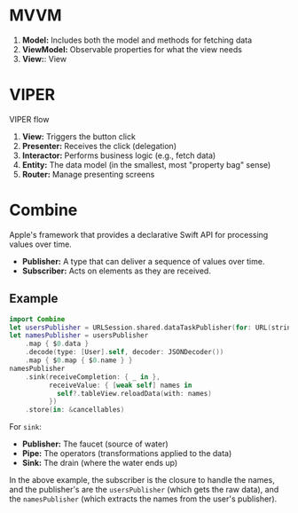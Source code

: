 # MVVM

1. **Model:** Includes both the model and methods for fetching data
2. **ViewModel:** Observable properties for what the view needs
3. **View:**: View

# VIPER

VIPER flow

1. **View:** Triggers the button click
2. **Presenter:** Receives the click (delegation)
3. **Interactor:** Performs business logic (e.g., fetch data)
4. **Entity:** The data model (in the smallest, most "property bag" sense)
5. **Router:** Manage presenting screens

# Combine

Apple's framework that provides a declarative Swift API for processing values over time.

- **Publisher:** A type that can deliver a sequence of values over time.
- **Subscriber:** Acts on elements as they are received.

## Example

``` swift
import Combine
let usersPublisher = URLSession.shared.dataTaskPublisher(for: URL(string: "")!)
let namesPublisher = usersPublisher
    .map { $0.data }
    .decode(type: [User].self, decoder: JSONDecoder())
    .map { $0.map { $0.name } }
namesPublisher
    .sink(receiveCompletion: { _ in },
          receiveValue: { [weak self] names in
            self?.tableView.reloadData(with: names)
          })
    .store(in: &cancellables)
```

For `sink`:

- **Publisher:** The faucet (source of water)
- **Pipe:** The operators (transformations applied to the data)
- **Sink:** The drain (where the water ends up)

In the above example, the subscriber is the closure to handle the names, and the publisher's are the `usersPublisher` (which gets the raw data), and the `namesPublisher` (which extracts the names from the user's publisher).
